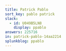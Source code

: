 ```yaml
---
title: Patrick Pablo
sort_key: pablo patrick
slack: 
  - id: U049B5LN8
    display: ppablo
answers: 225716
in: patrick-pablo-14aa2214
splunkblog: ppablo
--- 
```

